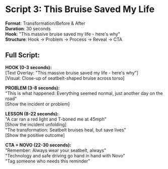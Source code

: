 # Script 3: This Bruise Saved My Life 

**Format**: Transformation/Before & After  
**Duration**: 30 seconds  
**Hook**: "This massive bruise saved my life - here's why"  
**Structure**: Hook → Problem → Process → Reveal → CTA

## Full Script:

**HOOK (0-3 seconds):**  
[Text Overlay: "This massive bruise saved my life - here's why"]  
[Visual: Close-up of seatbelt-shaped bruise across torso]

**PROBLEM (3-8 seconds):**  
"This is what happened: Everything seemed normal, just another day on the road"  
[Show the incident or problem]

**LESSON (8-22 seconds):**  
"A car ran a red light and T-boned me at 45mph"  
[Show the incident unfolding]  
"The transformation: Seatbelt bruises heal, but save lives"  
[Show the positive outcome]

**CTA + NOVO (22-30 seconds):**  
"Remember: Always wear your seatbelt, always"  
"Technology and safe driving go hand in hand with Novo"  
"Tag someone who needs this reminder"